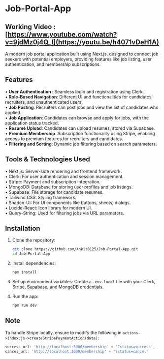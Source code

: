 # Job-Portal-App
## Working Video : [https://www.youtube.com/watch?v=9jdMz0j4Q_I](https://youtu.be/h4071vDeH1A)
A modern job portal application built using Next.js, designed to connect job seekers with potential employers, providing features like job listing, user authentication, and membership subscriptions.

## Features
• <strong>User Authentication </strong>: Seamless login and registration using Clerk.<br>
• <strong>Role-Based Navigation</strong>: Different UI and functionalities for candidates, recruiters, and unauthenticated users.<br>
• <strong>Job Posting</strong>: Recruiters can post jobs and view the list of candidates who applied.<br>
• <strong>Job Application</strong>: Candidates can browse and apply for jobs, with the application status tracked.<br>
• <strong>Resume Upload</strong>: Candidates can upload resumes, stored via Supabase.<br>
• <strong>Premium Membership</strong>: Subscription functionality using Stripe, enabling access to premium features for recruiters and candidates.<br>
• <strong>Filtering and Sorting</strong>: Dynamic job filtering based on search parameters.<br>

## Tools & Technologies Used
• Next.js: Server-side rendering and frontend framework. <br>
• Clerk: For user authentication and session management.<br>
• Stripe: Payment and subscription integration.<br>
• MongoDB: Database for storing user profiles and job listings.<br>
• Supabase: File storage for candidate resumes.<br>
• Tailwind CSS: Styling framework.<br>
• Shadcn-UI: For UI components like buttons, sheets, dialogs.<br>
• Lucide-React: Icon library for modern UI.<br>
• Query-String: Used for filtering jobs via URL parameters.<br>

## Installation
1. Clone the repository:
    ```bash
    git clone https://github.com/Ankit8125/Job-Portal-App.git
    cd Job-Portal-App
    ```
2. Install dependencies:
    ```bash
    npm install
    ```
3. Set up environment variables:
    Create a `.env.local` file with your Clerk, Stripe, Supabase, and MongoDB credentials.

4. Run the app:
    ```bash
    npm run dev
    ```

## Note
To handle Stripe locally, ensure to modify the following in `actions->index.js->createStripePaymentAction(data)`:
```javascript
success_url: 'http://localhost:3000/membership' + '?status=success',
cancel_url: 'http://localhost:3000/membership' + '?status=cancel'
